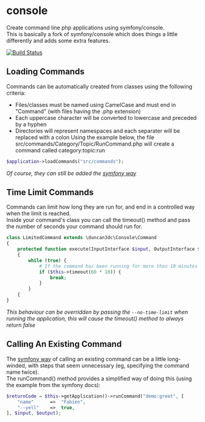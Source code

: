 console
=======

Create command line php applications using symfony/console.  
This is basically a fork of symfony/console which does things a little differently and adds some extra features.  

[![Build Status](https://travis-ci.org/duncan3dc/console.svg?branch=master)](https://travis-ci.org/duncan3dc/console)


Loading Commands
----------------
Commands can be automatically created from classes using the following criteria:
* Files/classes must be named using CamelCase and must end in "Command" (with files having the .php extension)
* Each uppercase character will be converted to lowercase and preceded by a hyphen
* Directories will represent namespaces and each separater will be replaced with a colon
Using the example below, the file src/commands/Category/Topic/RunCommand.php will create a command called category:topic:run
```php
$application->loadCommands("src/commands");
```
_Of course, they can still be added the [symfony way](http://symfony.com/doc/current/components/console/introduction.html)_


Time Limit Commands
-------------------
Commands can limit how long they are run for, and end in a controlled way when the limit is reached.  
Inside your command's class you can call the timeout() method and pass the number of seconds your command should run for.  
```php
class LimitedCommand extends \duncan3dc\Console\Command
{
    protected function execute(InputInterface $input, OutputInterface $output)
    {
        while (true) {
            # If the command has been running for more than 10 minutes then end now
            if ($this->timeout(60 * 10)) {
                break;
            }
        }
    {
}
```
_This behaviour can be overridden by passing the ```--no-time-limit``` when running the application, this will cause the timeout() method to always return false_


Calling An Existing Command
---------------------------
The [symfony way](http://symfony.com/doc/current/components/console/introduction.html#calling-an-existing-command) of calling an existing command can be a little long-winded, with steps that seem unnecessary (eg, specifying the command name twice).  
The runCommand() method provides a simplified way of doing this (using the example from the symfony docs):
```php
$returnCode = $this->getApplication()->runCommand("demo:greet", [
    "name"      =>  "Fabien",
    "--yell"    =>  true,
], $input, $output);
```
